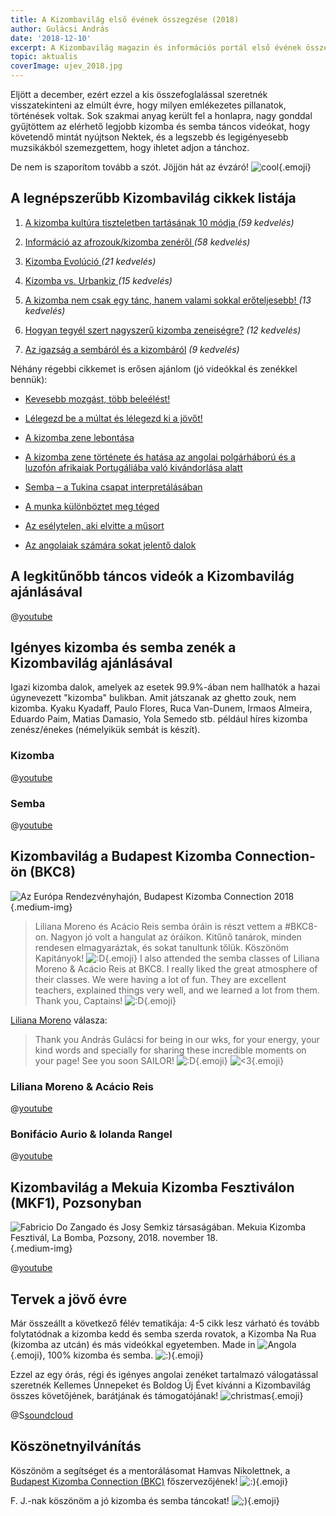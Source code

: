 ```yaml
---
title: A Kizombavilág első évének összegzése (2018)
author: Gulácsi András
date: '2018-12-10'
excerpt: A Kizombavilág magazin és információs portál első évének összegzése (2018)
topic: aktualis
coverImage: ujev_2018.jpg
---
```

Eljött a december, ezért ezzel a kis összefoglalással szeretnék visszatekinteni az elmúlt évre, hogy milyen emlékezetes pillanatok, történések voltak. Sok szakmai anyag került fel a honlapra, nagy gonddal gyűjtöttem az elérhető legjobb kizomba és semba táncos videókat, hogy követendő mintát nyújtson Nektek, és a legszebb és legigényesebb muzsikákból szemezgettem, hogy ihletet adjon a tánchoz.

De nem is szaporítom tovább a szót. Jöjjön hát az évzáró! ![cool](/assets/images/emoji/cool.png){.emoji}

## A legnépszerűbb Kizombavilág cikkek listája

1. [A kizomba kultúra tiszteletben tartásának 10 módja](https://www.kizombavilag.com/2018/07/10/a_kizomba_kultura_tiszteletben_tartasanak_10_modja) *(59 kedvelés)*

2. [Információ az afrozouk/kizomba zenéről](https://www.kizombavilag.com/2018/09/13/informacio_az_afrozouk_kizomba_zenerol) *(58 kedvelés)*

3. [Kizomba Evolúció](https://www.kizombavilag.com/2018/06/24/a_kizomba_es_a_semba_evolucioja) *(21 kedvelés)*

4. [Kizomba vs. Urbankiz](https://www.kizombavilag.com/2018/06/29/kizomba_vs_urbankiz) *(15 kedvelés)*

5. [A kizomba nem csak egy tánc, hanem valami sokkal erőteljesebb!](https://www.kizombavilag.com/2018/05/01/a_kizomba_tobb_egy_tancnal) *(13 kedvelés)*

6. [Hogyan tegyél szert nagyszerű kizomba zeneiségre?](https://www.kizombavilag.com/2018/04/27/hogyan_tegyel_szert_nagyszeru_kizomba_zeneisegre) *(12 kedvelés)*

7. [Az igazság a sembáról és a kizombáról](https://www.kizombavilag.com/2018/06/23/az_igazsag_a_sembarol_es_a_kizombarol) *(9 kedvelés)*


Néhány régebbi cikkemet is erősen ajánlom (jó videókkal és zenékkel bennük):

* [Kevesebb mozgást, több beleélést!](https://www.kizombavilag.com/2018/04/30/kevesebb_mozgast_tobb_beleelest)

* [Lélegezd be a múltat és lélegezd ki a jövőt!](https://www.kizombavilag.com/2018/04/29/lelegezd_be_a_multat_es_lelegezd_ki_a_jovot)

* [A kizomba zene lebontása](https://www.kizombavilag.com/2018/04/28/a_kizomba_zene_lebontasa)

* [A kizomba zene története és hatása az angolai polgárháború és a luzofón afrikaiak Portugáliába való kivándorlása alatt](https://www.kizombavilag.com/2018/05/24/a_kizomba_zene_tortenete_es_hatasa_a_polgarhaboru_es_az_emigracio_alatt)

* [Semba – a Tukina csapat interpretálásában](https://www.kizombavilag.com/2018/06/03/semba_es_a_tukina_csapat)

* [A munka különböztet meg téged](https://www.kizombavilag.com/2018/05/06/a_munka_kulonboztet_meg_teged)

* [Az esélytelen, aki elvitte a műsort](https://www.kizombavilag.com/2018/05/14/az_eselytelen_aki_elvitte_a_musort)

* [Az angolaiak számára sokat jelentő dalok](https://www.kizombavilag.com/2018/06/15/dalok_melyek_az_angolaiaknak_sokat_jelentenek)

## A legkitűnőbb táncos videók a Kizombavilág ajánlásával

@[youtube](videoseries?list=PLFH6j6vN9B8PgQdwovQPZUHbHKYnNMKpt)

## Igényes kizomba és semba zenék a Kizombavilág ajánlásával

Igazi kizomba dalok, amelyek az esetek 99.9%-ában nem hallhatók a hazai úgynevezett "kizomba" bulikban. Amit játszanak az ghetto zouk, nem kizomba. Kyaku Kyadaff, Paulo Flores, Ruca Van-Dunem, Irmaos Almeira, Eduardo Paim, Matias Damasio, Yola Semedo stb. például híres kizomba zenész/énekes (némelyikük sembát is készít).

### Kizomba

@[youtube](videoseries?list=PLFH6j6vN9B8Pk_YrRJzfyopmFkaz2CwtX)

### Semba

@[youtube](videoseries?list=PLFH6j6vN9B8P2XVE3f9ugcfTO3oinP71J)


## Kizombavilág a Budapest Kizomba Connection-ön (BKC8)

![Az Európa Rendezvényhajón, Budapest Kizomba Connection 2018](/assets/images/articles/me_at_bkc8.jpg){.medium-img}

> Liliana Moreno és Acácio Reis semba óráin is részt vettem a #BKC8-on. Nagyon jó volt a hangulat az óráikon. Kitűnő tanárok, minden rendesen elmagyaráztak, és sokat tanultunk tőlük. Köszönöm Kapitányok! ![:D](/assets/images/emoji/laugh.png){.emoji} I also attended the semba classes of Liliana Moreno & Acácio Reis at BKC8. I really liked the great atmosphere of their classes. We were having a lot of fun. They are excellent teachers, explained things very well, and we learned a lot from them. Thank you, Captains! ![:D](/assets/images/emoji/laugh.png){.emoji}

[Liliana Moreno](https://www.facebook.com/labytheway/) válasza:
> Thank you András Gulácsi for being in our wks, for your energy, your kind words and specially for sharing these incredible moments on your page! See you soon SAILOR! ![:D](/assets/images/emoji/laugh.png){.emoji} ![<3](/assets/images/emoji/love.png){.emoji}

### Liliana Moreno & Acácio Reis
@[youtube](kjYCQ4pL1Rs)

### Bonifácio Aurio & Iolanda Rangel
@[youtube](mVvABSgg7fY)


## Kizombavilág a Mekuia Kizomba Fesztiválon (MKF1), Pozsonyban

![Fabricio Do Zangado és Josy Semkiz társaságában.
Mekuia Kizomba Fesztivál, La Bomba, Pozsony, 2018. november 18.](/assets/images/articles/fabricio_josy.jpg){.medium-img}


@[youtube](eYmHu6Qk8yM)

## Tervek a jövő évre

Már összeállt a következő félév tematikája: 4-5 cikk lesz várható és tovább folytatódnak a kizomba kedd és semba szerda rovatok, a Kizomba Na Rua (kizomba az utcán) és más videókkal egyetemben.
Made in ![Angola](/assets/images/emoji/angola.png){.emoji}, 100% kizomba és semba. ![:)](/assets/images/emoji/happy.png){.emoji}

Ezzel az egy órás, régi és igényes angolai zenéket tartalmazó válogatással szeretnék Kellemes Ünnepeket és Boldog Új Évet kívánni a Kizombavilág összes követőjének, barátjának és támogatójának! ![christmas](/assets/images/emoji/pine.png){.emoji}

@S[soundcloud](https://soundcloud.com/andras-gulacsi/pure-angola-mix-semba-and-other-styles)

## Köszönetnyilvánítás

Köszönöm a segítséget és a mentorálásomat Hamvas Nikolettnek, a [Budapest Kizomba Connection (BKC)](https://www.facebook.com/BudapestKizombaConnection/) főszervezőjének! ![:)](/assets/images/emoji/happy.png){.emoji}

F. J.-nak köszönöm a jó kizomba és semba táncokat!  ![;)](/assets/images/emoji/wink.png){.emoji}






